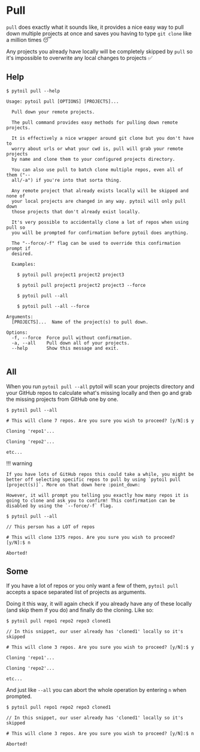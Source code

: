 # Pull

`pull` does exactly what it sounds like, it provides a nice easy way to pull down multiple projects at once and saves you having to type `git clone` like a million times :sleeping:

Any projects you already have locally will be completely skipped by `pull` so it's impossible to overwrite any local changes to projects :white_check_mark:

## Help

<div class="termy">

```console
$ pytoil pull --help

Usage: pytoil pull [OPTIONS] [PROJECTS]...

  Pull down your remote projects.

  The pull command provides easy methods for pulling down remote projects.

  It is effectively a nice wrapper around git clone but you don't have to
  worry about urls or what your cwd is, pull will grab your remote projects
  by name and clone them to your configured projects directory.

  You can also use pull to batch clone multiple repos, even all of them ("--
  all/-a") if you're into that sorta thing.

  Any remote project that already exists locally will be skipped and none of
  your local projects are changed in any way. pytoil will only pull down
  those projects that don't already exist locally.

  It's very possible to accidentally clone a lot of repos when using pull so
  you will be prompted for confirmation before pytoil does anything.

  The "--force/-f" flag can be used to override this confirmation prompt if
  desired.

  Examples:

    $ pytoil pull project1 project2 project3

    $ pytoil pull project1 project2 project3 --force

    $ pytoil pull --all

    $ pytoil pull --all --force

Arguments:
  [PROJECTS]...  Name of the project(s) to pull down.

Options:
  -f, --force  Force pull without confirmation.
  -a, --all    Pull down all of your projects.
  --help       Show this message and exit.


```

</div>

## All

When you run `pytoil pull --all` pytoil will scan your projects directory and your GitHub repos to calculate what's missing locally and then go and grab the missing projects from GitHub one by one.

<div class="termy">

```console
$ pytoil pull --all

# This will clone 7 repos. Are you sure you wish to proceed? [y/N]:$ y

Cloning 'repo1'...

Cloning 'repo2'...

etc...
```

</div>

!!! warning

    If you have lots of GitHub repos this could take a while, you might be better off selecting specific repos to pull by using `pytoil pull [project(s)]`. More on that down here :point_down:

    However, it will prompt you telling you exactly how many repos it is going to clone and ask you to confirm! This confirmation can be disabled by using the `--force/-f` flag.

<div class="termy">

```console
$ pytoil pull --all

// This person has a LOT of repos

# This will clone 1375 repos. Are you sure you wish to proceed? [y/N]:$ n

Aborted!
```

</div>

## Some

If you have a lot of repos or you only want a few of them, `pytoil pull` accepts a space separated list of projects as arguments.

Doing it this way, it will again check if you already have any of these locally (and skip them if you do) and finally do the cloning. Like so:

<div class="termy">

```console
$ pytoil pull repo1 repo2 repo3 cloned1

// In this snippet, our user already has 'cloned1' locally so it's skipped

# This will clone 3 repos. Are you sure you wish to proceed? [y/N]:$ y

Cloning 'repo1'...

Cloning 'repo2'...

etc...
```

</div>

And just like `--all` you can abort the whole operation by entering `n` when prompted.

<div class="termy">

```console
$ pytoil pull repo1 repo2 repo3 cloned1

// In this snippet, our user already has 'cloned1' locally so it's skipped

# This will clone 3 repos. Are you sure you wish to proceed? [y/N]:$ n

Aborted!
```

</div>
